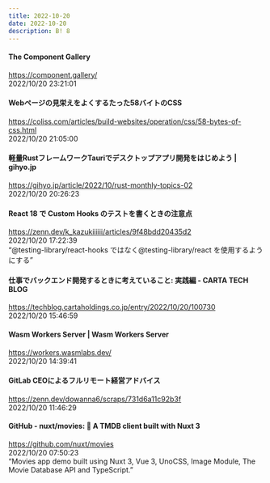 ```yaml
---
title: 2022-10-20
date: 2022-10-20
description: B! 8
---
```


#### The Component Gallery
https://component.gallery/<br>
2022/10/20 23:21:01<br>


#### Webページの見栄えをよくするたった58バイトのCSS
https://coliss.com/articles/build-websites/operation/css/58-bytes-of-css.html<br>
2022/10/20 21:05:00<br>


#### 軽量RustフレームワークTauriでデスクトップアプリ開発をはじめよう | gihyo.jp
https://gihyo.jp/article/2022/10/rust-monthly-topics-02<br>
2022/10/20 20:26:23<br>


#### React 18 で Custom Hooks のテストを書くときの注意点
https://zenn.dev/k_kazukiiiiii/articles/9f48bdd20435d2<br>
2022/10/20 17:22:39<br>
“@testing-library/react-hooks ではなく@testing-library/react を使用するようにする”


#### 仕事でバックエンド開発するときに考えていること: 実践編 - CARTA TECH BLOG
https://techblog.cartaholdings.co.jp/entry/2022/10/20/100730<br>
2022/10/20 15:46:59<br>


#### Wasm Workers Server | Wasm Workers Server
https://workers.wasmlabs.dev/<br>
2022/10/20 14:39:41<br>


#### GitLab CEOによるフルリモート経営アドバイス
https://zenn.dev/dowanna6/scraps/731d6a11c92b3f<br>
2022/10/20 11:46:29<br>


#### GitHub - nuxt/movies: 🍿 A TMDB client built with Nuxt 3
https://github.com/nuxt/movies<br>
2022/10/20 07:50:23<br>
“Movies app demo built using Nuxt 3, Vue 3, UnoCSS, Image Module, The Movie Database API and TypeScript.”


